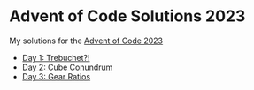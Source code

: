 # Advent of Code Solutions 2023

My solutions for the [Advent of Code 2023](https://adventofcode.com/2023)

-   [Day 1: Trebuchet?!](/2023/Day%201)
-   [Day 2: Cube Conundrum](/2023/Day%202/)
-   [Day 3: Gear Ratios](/2023/Day%203/)
